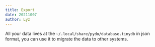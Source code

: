 ```yaml
---
title: Export
date: 20211007
author: Lyz
---
```


All your data lives at the `~/.local/share/pydo/database.tinydb` in json format,
you can use it to migrate the data to other systems.
